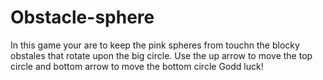 # Obstacle-sphere
In this game your are to keep the pink spheres from touchn the blocky obstales that rotate upon the big circle. Use the up arrow to move the top circle and bottom arrow to move the bottom circle
Godd luck!
